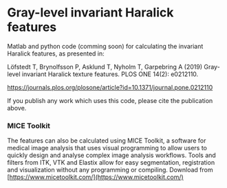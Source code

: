 # Gray-level invariant Haralick features
Matlab and python code (comming soon) for calculating the invariant Haralick features, as presented in: 

Löfstedt T, Brynolfsson P, Asklund T, Nyholm T, Garpebring A (2019) 
Gray-level invariant Haralick texture features. PLOS ONE 14(2): e0212110.

https://journals.plos.org/plosone/article?id=10.1371/journal.pone.0212110

If you publish any work which uses this code, please cite the publication above.

### MICE Toolkit
The features can also be calculated using MICE Toolkit, a software for medical image analysis that uses visual programming to allow users to quickly design and analyse complex image analysis workflows. Tools and filters from ITK, VTK and Elastix allow for easy segmentation, registration and visualization without any programming or compiling. Download from [https://www.micetoolkit.com/](https://www.micetoolkit.com/)
